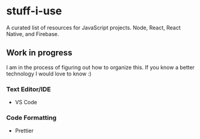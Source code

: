 # stuff-i-use
A curated list of resources for JavaScript projects. Node, React, React Native, and Firebase.

## Work in progress
I am in the process of figuring out how to organize this. If you know a better technology I would love to know :)

### Text Editor/IDE
- VS Code

### Code Formatting
- Prettier
